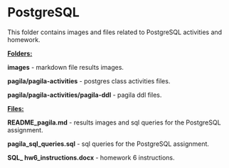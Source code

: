 # PostgreSQL
This folder contains images and files related to PostgreSQL activities and homework.  

**<u>Folders:</u>**

**images** - markdown file results images.

**pagila/pagila-activities** - postgres class activities files.

**pagila/pagila-activities/pagila-ddl** - pagila ddl files.



**<u>Files:</u>**

**README_pagila.md** - results images and sql queries for the PostgreSQL assignment.

**pagila_sql_queries.sql** - sql queries for the PostgreSQL assignment.

**SQL_ hw6_instructions.docx** - homework 6 instructions.

